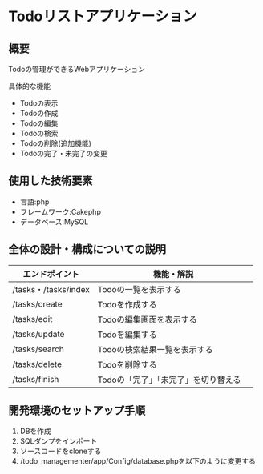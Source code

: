 # Todoリストアプリケーション

## 概要

Todoの管理ができるWebアプリケーション

具体的な機能

* Todoの表示
* Todoの作成
* Todoの編集
* Todoの検索
* Todoの削除(追加機能)
* Todoの完了・未完了の変更

## 使用した技術要素

* 言語:php
* フレームワーク:Cakephp
* データベース:MySQL


## 全体の設計・構成についての説明


| エンドポイント         | 機能・解説                                                                                                    |
|--------------|----------------------------------------------------------------------------------------------------------------|
| /tasks・/tasks/index           | Todoの一覧を表示する                            |
| /tasks/create         | Todoを作成する                                                          |
| /tasks/edit         | Todoの編集画面を表示する                                                          |
| /tasks/update | Todoを編集する　|
| /tasks/search        | Todoの検索結果一覧を表示する                                                            |
| /tasks/delete       |  Todoを削除する                                                               |
| /tasks/finish | Todoの「完了」「未完了」を切り替える　|


## 開発環境のセットアップ手順

1. DBを作成
1. SQLダンプをインポート
1. ソースコードをcloneする 
1. /todo_managementer/app/Config/database.phpを以下のように変更する